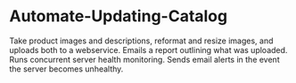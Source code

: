 # Automate-Updating-Catalog
Take product images and descriptions, reformat and resize images, and uploads both to a webservice. 
Emails a report outlining what was uploaded. 
Runs concurrent server health monitoring.
Sends email alerts in the event the server becomes unhealthy.
